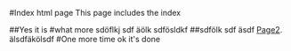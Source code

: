 #Index html page
This page includes the index

##Yes it is
#what more
sdöflkj sdf
äölk sdfösldkf 
##sdfölk
sdf
äsdf
[Page2](page2.md).
älsdfäkölsdf
#One more time
ok it's done
